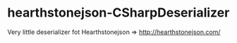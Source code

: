 # hearthstonejson-CSharpDeserializer
Very little deserializer fot Hearthstonejson => http://hearthstonejson.com/
